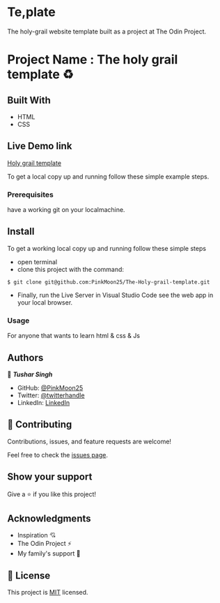# Te,plate

The holy-grail website template built as a project at The Odin Project.

# Project Name : The holy grail template ♻️

## Built With

- HTML 
- CSS

## Live Demo link

[Holy grail template](https://pinkmoon25.github.io/The-Holy-grail-template/)


To get a local copy up and running follow these simple example steps.

### Prerequisites
have a working git on your localmachine.

## Install
To get a working local copy up and running follow these simple steps
- open terminal
- clone this project with the command:

```
$ git clone git@github.com:PinkMoon25/The-Holy-grail-template.git
```
- Finally, run the Live Server in Visual Studio Code see the web app in your local browser.

### Usage
For anyone that wants to learn html & css & Js


## Authors

👤 ***Tushar Singh***

- GitHub: [@PinkMoon25](https://github.com/PinkMoon25/)
- Twitter: [@twitterhandle](https://twitter.com/TusharS90674484)
- LinkedIn: [LinkedIn](https://www.linkedin.com/in/tushar-singh-6b063a14b/)

## 🤝 Contributing

Contributions, issues, and feature requests are welcome!

Feel free to check the [issues page](https://github.com/PinkMoon25/The-Holy-grail-template/issues).

## Show your support

Give a ⭐️ if you like this project!

## Acknowledgments
- Inspiration 💘
- The Odin Project ⚡
- My family's support 🙌

## 📝 License

This project is [MIT](./MIT.md) licensed.
